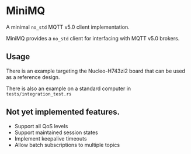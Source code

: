 # MiniMQ

A minimal `no_std` MQTT v5.0 client implementation.

MiniMQ provides a `no_std` client for interfacing with MQTT v5.0 brokers.

## Usage

There is an example targeting the Nucleo-H743zi2 board that can be used as a reference design.

There is also an example on a standard computer in `tests/integration_test.rs`

## Not yet implemented features.

- Support all QoS levels
- Support maintained session states
- Implement keepalive timeouts
- Allow batch subscriptions to multiple topics
